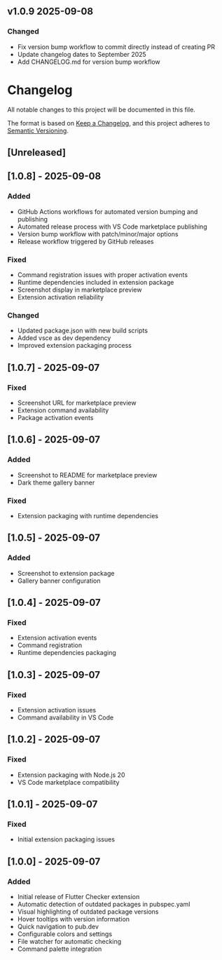 ## v1.0.9 2025-09-08

### Changed

- Fix version bump workflow to commit directly instead of creating PR
- Update changelog dates to September 2025
- Add CHANGELOG.md for version bump workflow

# Changelog

All notable changes to this project will be documented in this file.

The format is based on [Keep a Changelog](https://keepachangelog.com/en/1.0.0/),
and this project adheres to [Semantic Versioning](https://semver.org/spec/v2.0.0.html).

## [Unreleased]

## [1.0.8] - 2025-09-08

### Added
- GitHub Actions workflows for automated version bumping and publishing
- Automated release process with VS Code marketplace publishing
- Version bump workflow with patch/minor/major options
- Release workflow triggered by GitHub releases

### Fixed
- Command registration issues with proper activation events
- Runtime dependencies included in extension package
- Screenshot display in marketplace preview
- Extension activation reliability

### Changed
- Updated package.json with new build scripts
- Added vsce as dev dependency
- Improved extension packaging process

## [1.0.7] - 2025-09-07

### Fixed
- Screenshot URL for marketplace preview
- Extension command availability
- Package activation events

## [1.0.6] - 2025-09-07

### Added
- Screenshot to README for marketplace preview
- Dark theme gallery banner

### Fixed
- Extension packaging with runtime dependencies

## [1.0.5] - 2025-09-07

### Added
- Screenshot to extension package
- Gallery banner configuration

## [1.0.4] - 2025-09-07

### Fixed
- Extension activation events
- Command registration
- Runtime dependencies packaging

## [1.0.3] - 2025-09-07

### Fixed
- Extension activation issues
- Command availability in VS Code

## [1.0.2] - 2025-09-07

### Fixed
- Extension packaging with Node.js 20
- VS Code marketplace compatibility

## [1.0.1] - 2025-09-07

### Fixed
- Initial extension packaging issues

## [1.0.0] - 2025-09-07

### Added
- Initial release of Flutter Checker extension
- Automatic detection of outdated packages in pubspec.yaml
- Visual highlighting of outdated package versions
- Hover tooltips with version information
- Quick navigation to pub.dev
- Configurable colors and settings
- File watcher for automatic checking
- Command palette integration
